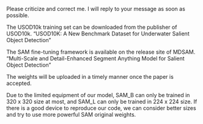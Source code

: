 Please criticize and correct me. I will reply to your message as soon as possible.

The USOD10k training set can be downloaded from the publisher of USOD10k. “USOD10K: A New Benchmark Dataset for Underwater Salient Object Detection”

The SAM fine-tuning framework is available on the release site of MDSAM. “Multi-Scale and Detail-Enhanced Segment Anything Model for Salient Object Detection”

The weights will be uploaded in a timely manner once the paper is accepted.

Due to the limited equipment of our model, SAM_B can only be trained in 320 x 320 size at most, and SAM_L can only be trained in 224 x 224 size. If there is a good device to reproduce our code, we can consider better sizes and try to use more powerful SAM original weights.
